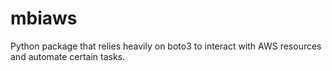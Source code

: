 # mbiaws
Python package that relies heavily on boto3 to interact with AWS resources and automate certain tasks.
